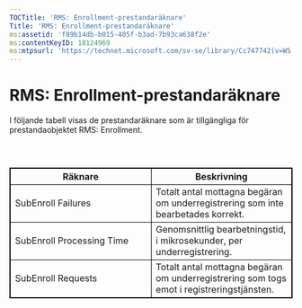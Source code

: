 ```yaml
---
TOCTitle: 'RMS: Enrollment-prestandaräknare'
Title: 'RMS: Enrollment-prestandaräknare'
ms:assetid: 'f89b14db-b015-405f-b3ad-7b93ca638f2e'
ms:contentKeyID: 18124969
ms:mtpsurl: 'https://technet.microsoft.com/sv-se/library/Cc747742(v=WS.10)'
---
```


RMS: Enrollment-prestandaräknare
================================

I följande tabell visas de prestandaräknare som är tillgängliga för prestandaobjektet RMS: Enrollment.

###  

 
<table style="border:1px solid black;">
<colgroup>
<col width="50%" />
<col width="50%" />
</colgroup>
<thead>
<tr class="header">
<th style="border:1px solid black;" >Räknare</th>
<th style="border:1px solid black;" >Beskrivning</th>
</tr>
</thead>
<tbody>
<tr class="odd">
<td style="border:1px solid black;">SubEnroll Failures</td>
<td style="border:1px solid black;">Totalt antal mottagna begäran om underregistrering som inte bearbetades korrekt.</td>
</tr>
<tr class="even">
<td style="border:1px solid black;">SubEnroll Processing Time</td>
<td style="border:1px solid black;">Genomsnittlig bearbetningstid, i mikrosekunder, per underregistrering.</td>
</tr>
<tr class="odd">
<td style="border:1px solid black;">SubEnroll Requests</td>
<td style="border:1px solid black;">Totalt antal mottagna begäran om underregistrering som togs emot i registreringstjänsten.</td>
</tr>
</tbody>
</table>
